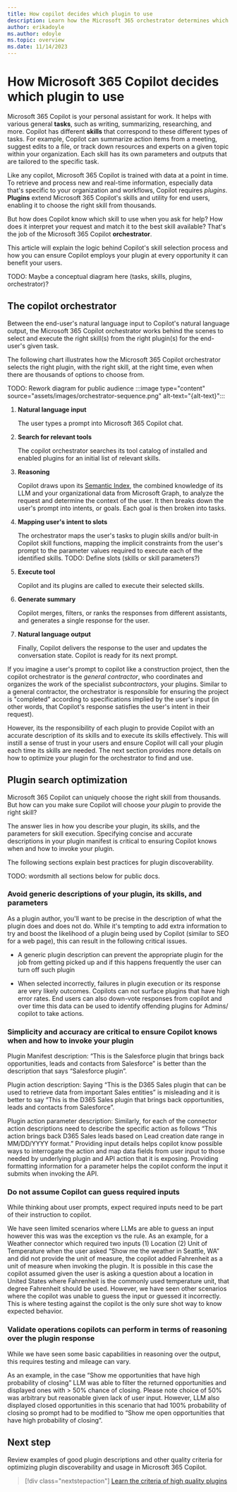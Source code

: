 ```yaml
---
title: How copilot decides which plugin to use
description: Learn how the Microsoft 365 orchestrator determines which plugin skill to apply for a given user prompt.
author: erikadoyle
ms.author: edoyle
ms.topic: overview
ms.date: 11/14/2023
---
```


# How Microsoft 365 Copilot decides which plugin to use

Microsoft 365 Copilot is your personal assistant for work. It helps with various general **tasks**, such as writing, summarizing, researching, and more. Copilot has different **skills** that correspond to these different types of tasks. For example, Copilot can summarize action items from a meeting, suggest edits to a file, or track down resources and experts on a given topic within your organization. Each skill has its own parameters and outputs that are tailored to the specific task.

Like any copilot, Microsoft 365 Copilot is trained with data at a point in time. To retrieve and process new and real-time information, especially data that's specific to your organization and workflows, Copilot requires *plugins*. **Plugins** extend Microsoft 365 Copilot's skills and utility for end users, enabling it to choose the right skill from thousands.

But how does Copilot know which skill to use when you ask for help? How does it interpret your request and match it to the best skill available? That's the job of the Microsoft 365 Copilot **orchestrator**.

This article will explain the logic behind Copilot's skill selection process and how you can ensure Copilot employs your plugin at every opportunity it can benefit your users.

TODO: Maybe a conceptual diagram here (tasks, skills, plugins, orchestrator)?

## The copilot orchestrator

Between the end-user's natural language input to Copilot's natural language output, the Microsoft 365 Copilot orchestrator works behind the scenes to select and execute the right skill(s) from the right plugin(s) for the end-user's given task.

The following chart illustrates how the Microsoft 365 Copilot orchestrator selects the right plugin, with the right skill, at the right time, even when there are thousands of options to choose from.

TODO: Rework diagram for public audience
:::image type="content" source="assets/images/orchestrator-sequence.png" alt-text="{alt-text}":::

1. **Natural language input**

    The user types a prompt into Microsoft 365 Copilot chat.

2. **Search for relevant tools**

    The copilot orchestrator searches its tool catalog of installed and enabled plugins for an initial list of relevant skills.

3. **Reasoning**

    Copilot draws upon its [Semantic Index](/microsoft-365-copilot/microsoft-365-copilot-overview#semantic-index), the combined knowledge of its LLM and your organizational data from Microsoft Graph, to analyze the request and determine the context of the user. It then breaks down the user's prompt into intents, or goals. Each goal is then broken into tasks.

4. **Mapping user's intent to slots**

    The orchestrator maps the user's tasks to plugin skills and/or built-in Copilot skill functions, mapping the implicit constraints from the user's prompt to the parameter values required to execute each of the identified skills. TODO: Define slots (skills or skill parameters?)

5. **Execute tool**

    Copilot and its plugins are called to execute their selected skills.

6. **Generate summary**

    Copilot merges, filters, or ranks the responses from different assistants, and generates a single response for the user.

7. **Natural language output**

    Finally, Copilot delivers the response to the user and updates the conversation state. Copilot is ready for its next prompt.

If you imagine a user's prompt to copilot like a construction project, then the copilot orchestrator is the *general contractor*, who coordinates and organizes the work of the specialist *subcontractors*, your plugins. Similar to a general contractor, the orchestrator is responsible for ensuring the project is "completed" according to specifications implied by the user's  input (in other words, that Copilot's response satisfies the user's intent in their request).

However, its the responsibility of each plugin to provide Copilot with an accurate description of its skills and to execute its skills effectively. This will instill a sense of trust in your users and ensure Copilot will call your plugin each time its skills are needed. The next section provides more details on how to optimize your plugin for the orchestrator to find and use.

## Plugin search optimization

Microsoft 365 Copilot can uniquely choose the right skill from thousands. But how can you make sure Copilot will choose *your plugin* to provide the right skill?

The answer lies in how you describe your plugin, its skills, and the parameters for skill execution. Specifying concise and accurate descriptions in your plugin manifest is critical to ensuring Copilot knows when and how to invoke your plugin.

The following sections explain best practices for plugin discoverability.

TODO: wordsmith all sections below for public docs.

### Avoid generic descriptions of your plugin, its skills, and parameters

As a plugin author, you'll want to be precise in the description of what the plugin does and does not do. While it's tempting to add extra information to try and boost the likelihood of a plugin being used by Copilot (similar to SEO for a web page), this can result in the following critical issues.

- A generic plugin description can prevent the appropriate plugin for the job from getting picked up and if this happens frequently the user can turn off such plugin  

- When selected incorrectly, failures in plugin execution or its response are very likely outcomes. Copilots can not surface plugins that have high error rates. End users can also down-vote responses from copilot and over time this data can be used to identify offending plugins for Admins/ copilot to take actions.

### Simplicity and accuracy are critical to ensure Copilot knows when and how to invoke your plugin

Plugin Manifest description: “This is the Salesforce plugin that brings back opportunities, leads and contacts from Salesforce” is better than the description that says “Salesforce plugin”.

Plugin action description: Saying “This is the D365 Sales plugin that can be used to retrieve data from important Sales entities” is misleading and it is better to say “This is the D365 Sales plugin that brings back opportunities, leads and contacts from Salesforce”.  

Plugin action parameter description: Similarly, for each of the connector action descriptions need to describe the specific action as follows “This action brings back D365 Sales leads based on Lead creation date range in MM/DD/YYYY format.” Providing input details helps copilot know possible ways to interrogate the action and map data fields from user input to those needed by underlying plugin and API action that it is exposing. Providing formatting information for a parameter helps the copilot conform the input it submits when invoking the API.

### Do not assume Copilot can guess required inputs

While thinking about user prompts, expect required inputs need to be part of their instruction to copilot.

We have seen limited scenarios where LLMs are able to guess an input however this was was the exception vs the rule. As an example, for a Weather connector which required two inputs (1) Location (2) Unit of Temperature when the user asked “Show me the weather in Seattle, WA” and did not provide the unit of measure, the copilot added Fahrenheit as a unit of measure when invoking the plugin. It is possible in this case the copilot assumed given the user is asking a question about a location in United States where Fahrenheit is the commonly used temperature unit, that degree Fahrenheit should be used. However, we have seen other scenarios where the copilot was unable to guess the input or guessed it incorrectly. This is where testing against the copilot is the only sure shot way to know expected behavior.  

### Validate operations copilots can perform in terms of reasoning over the plugin response

While we have seen some basic capabilities in reasoning over the output, this requires testing and mileage can vary.  

As an example, in the case “Show me opportunities that have high probability of closing” LLM was able to filter the returned opportunities and displayed ones with > 50% chance of closing. Please note choice of 50% was arbitrary but reasonable given lack of user input. However, LLM also displayed closed opportunities in this scenario that had 100% probability of closing so prompt had to be modified to “Show me open opportunities that have high probability of closing”.

## Next step

Review examples of good plugin descriptions and other quality criteria for optimizing plugin discoverability and usage in Microsoft 365 Copilot.

> [!div class="nextstepaction"]
> [Learn the criteria of high quality plugins](plugin-guidelines.md)
